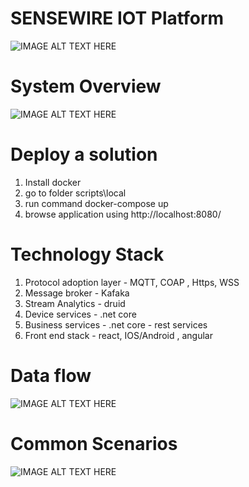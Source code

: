 

SENSEWIRE IOT Platform
========

<img src="https://github.com/iCuboidSenseWire/SenseWire/blob/master/docs/Slide1.JPG " 
alt="IMAGE ALT TEXT HERE"/>


System Overview
========
<img src="https://github.com/iCuboidSenseWire/SenseWire/blob/master/docs/Slide2.JPG" 
alt="IMAGE ALT TEXT HERE"/>

Deploy a solution
========
1. Install docker
2. go to folder scripts\local
3. run command docker-compose up
4. browse application using http://localhost:8080/

Technology Stack
========
1. Protocol adoption layer - MQTT, COAP , Https, WSS 
2. Message broker - Kafaka
3. Stream Analytics - druid
4. Device services - .net core
5. Business services - .net core - rest services
6. Front end stack - react, IOS/Android , angular 
  

Data flow
========
<img src="https://github.com/iCuboidSenseWire/SenseWire/blob/master/docs/Slide3.JPG" 
alt="IMAGE ALT TEXT HERE"/>


Common Scenarios
================
<img src="https://github.com/iCuboidSenseWire/SenseWire/blob/master/docs/Slide5.JPG" 
alt="IMAGE ALT TEXT HERE"/>

